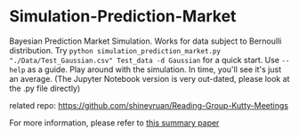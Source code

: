 # Simulation-Prediction-Market

Bayesian Prediction Market Simulation. Works for data subject to Bernoulli distribution.
Try ```python simulation_prediction_market.py "./Data/Test_Gaussian.csv" Test_data -d Gaussian``` for a quick start.
Use ```--help``` as a guide.
Play around with the simulation. In time, you'll see it's just an average.
(The Jupyter Notebook version is very out-dated, please look at the .py file directly)

related repo:
https://github.com/shineyruan/Reading-Group-Kutty-Meetings

For more information, please refer to [this summary paper](https://github.com/shineyruan/Reading-Group-Kutty-Meetings/blob/master/summary-paper.pdf)
